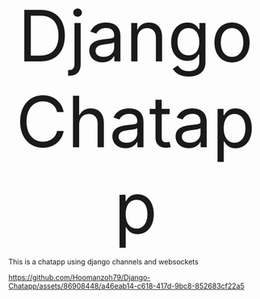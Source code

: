 <p align="center">
<span style="font-size:10em;">Django Chatapp</span>
</p>


 This is a chatapp using django channels and websockets




https://github.com/Hoomanzoh79/Django-Chatapp/assets/86908448/a46eab14-c618-417d-9bc8-852683cf22a5

